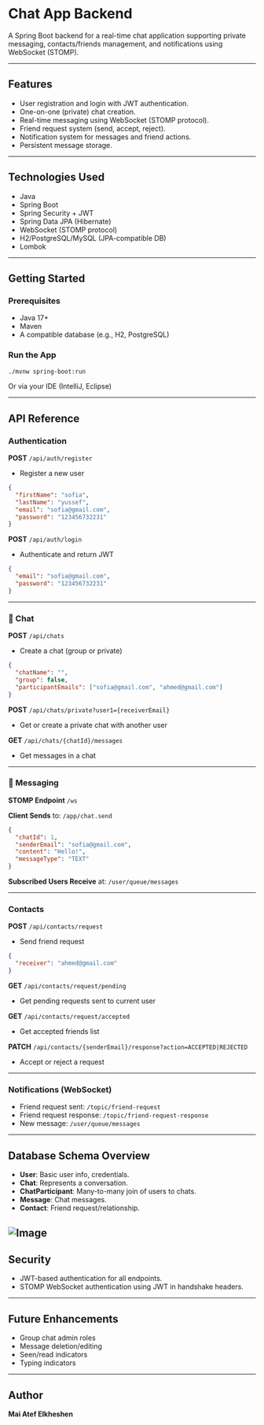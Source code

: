 # Chat App Backend

A Spring Boot backend for a real-time chat application supporting private messaging, contacts/friends management, and notifications using WebSocket (STOMP).

---

##  Features

* User registration and login with JWT authentication.
* One-on-one (private) chat creation.
* Real-time messaging using WebSocket (STOMP protocol).
* Friend request system (send, accept, reject).
* Notification system for messages and friend actions.
* Persistent message storage.

---

## Technologies Used

* Java 
* Spring Boot 
* Spring Security + JWT
* Spring Data JPA (Hibernate)
* WebSocket (STOMP protocol)
* H2/PostgreSQL/MySQL (JPA-compatible DB)
* Lombok

---

##  Getting Started

### Prerequisites

* Java 17+
* Maven
* A compatible database (e.g., H2, PostgreSQL)

### Run the App

```bash
./mvnw spring-boot:run
```

Or via your IDE (IntelliJ, Eclipse)

---

## API Reference

### Authentication

**POST** `/api/auth/register`

* Register a new user

```json
{
  "firstName": "sofia",
  "lastName": "yussef",
  "email": "sofia@gmail.com",
  "password": "123456732231"
}
```

**POST** `/api/auth/login`

* Authenticate and return JWT

```json
{
  "email": "sofia@gmail.com",
  "password": "123456732231"
}
```

---

### 💬 Chat

**POST** `/api/chats`

* Create a chat (group or private)

```json
{
  "chatName": "",
  "group": false,
  "participantEmails": ["sofia@gmail.com", "ahmed@gmail.com"]
}
```

**POST** `/api/chats/private?user1={receiverEmail}`

* Get or create a private chat with another user

**GET** `/api/chats/{chatId}/messages`

* Get messages in a chat

---

### 📨 Messaging

**STOMP Endpoint** `/ws`

**Client Sends** to: `/app/chat.send`

```json
{
  "chatId": 1,
  "senderEmail": "sofia@gmail.com",
  "content": "Hello!",
  "messageType": "TEXT"
}
```

**Subscribed Users Receive** at: `/user/queue/messages`

---

###  Contacts

**POST** `/api/contacts/request`

* Send friend request

```json
{
  "receiver": "ahmed@gmail.com"
}
```

**GET** `/api/contacts/request/pending`

* Get pending requests sent to current user

**GET** `/api/contacts/request/accepted`

* Get accepted friends list

**PATCH** `/api/contacts/{senderEmail}/response?action=ACCEPTED|REJECTED`

* Accept or reject a request

---

###  Notifications (WebSocket)

* Friend request sent: `/topic/friend-request`
* Friend request response: `/topic/friend-request-response`
* New message: `/user/queue/messages`

---

##  Database Schema Overview

* **User**: Basic user info, credentials.
* **Chat**: Represents a conversation.
* **ChatParticipant**: Many-to-many join of users to chats.
* **Message**: Chat messages.
* **Contact**: Friend request/relationship.

![Image](https://github.com/user-attachments/assets/bf9242ab-470a-4b61-820a-ade09d29bdf3)
---

##  Security

* JWT-based authentication for all endpoints.
* STOMP WebSocket authentication using JWT in handshake headers.

---

##  Future Enhancements

* Group chat admin roles
* Message deletion/editing
* Seen/read indicators
* Typing indicators

---

## Author

**Mai Atef Elkheshen**


